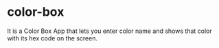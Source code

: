 # color-box

It is a Color Box App that lets you enter color name and shows that color with its hex code on the screen.
